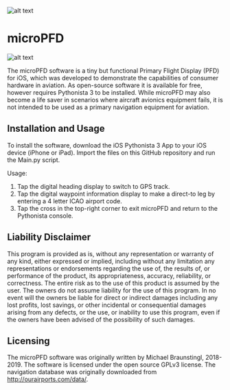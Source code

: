 ![alt text](http://www.papaspace.at/images/PAPASPACE_LOGO_NEW.png)
 
# microPFD
![alt text](http://www.papaspace.at/images/microPFD.png)

The microPFD software is a tiny but functional Primary Flight Display (PFD) for iOS, which was developed to demonstrate the capabilities of consumer hardware in aviation. As open-source software it is available for free, however requires Pythonista 3 to be installed. While microPFD may also become a life saver in scenarios where aircraft avionics equipment fails, it is not intended to be used as a primary navigation equipment for aviation.


## Installation and Usage
To install the software, download the iOS Pythonista 3 App to your iOS device (iPhone or iPad). Import the files on this GitHub repository and run the Main.py script.

Usage:
1. Tap the digital heading display to switch to GPS track.
2. Tap the digital waypoint information display to make a direct-to leg by entering a 4 letter ICAO airport code.
3. Tap the cross in the top-right corner to exit microPFD and return to the Pythonista console.

## Liability Disclaimer
This program is provided as is, without any representation or warranty of any kind, either expressed or implied, including without any limitation any representations or endorsements regarding the use of, the results of, or performance of the product, its appropriateness, accuracy, reliability, or correctness. The entire risk as to the use of this product is assumed by the user. The owners do not assume liability for the use of this program. In no event will the owners be liable for direct or indirect damages including any lost profits, lost savings, or other incidental or consequential damages arising from any defects, or the use, or inability to use this program, even if the owners have been advised of the possibility of such damages.

## Licensing
The microPFD software was originally written by Michael Braunstingl, 2018-2019. The software is licensed under the open source GPLv3 license. The navigation database was originally downloaded from http://ourairports.com/data/.

